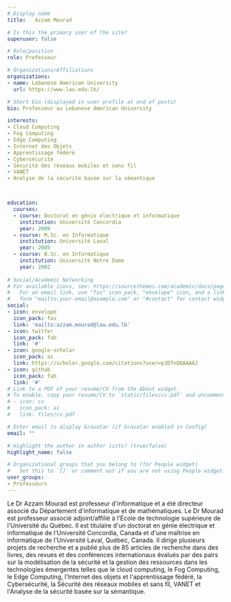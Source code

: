 ```yaml
---
# Display name
title:   Azzam Mourad

# Is this the primary user of the site?
superuser: false

# Role/position
role: Professeur

# Organizations/Affiliations
organizations:
- name: Lebanese American University
  url: https://www.lau.edu.lb/

# Short bio (displayed in user profile at end of posts)
bio: Professeur au Lebanese American University

interests:
- Cloud Computing
- Fog Computing
- Edge Computing
- Internet des Objets
- Apprentissage fédéré
- Cybersécurité
- Sécurité des réseaux mobiles et sans fil
- VANET
- Analyse de la sécurité basée sur la sémantique



education:
  courses:
  - course: Doctorat en génie électrique et informatique
    institution: Université Concordia
    year: 2009
  - course: M.Sc. en Informatique
    institution: Université Laval
    year: 2005
  - course: B.Sc. en Informatique
    institution: Université Notre Dame
    year: 2002
  
# Social/Academic Networking
# For available icons, see: https://sourcethemes.com/academic/docs/page-builder/#icons
#   For an email link, use "fas" icon pack, "envelope" icon, and a link in the
#   form "mailto:your-email@example.com" or "#contact" for contact widget.
social:
- icon: envelope
  icon_pack: fas
  link: 'mailto:azzam.mourad@lau.edu.lb'
- icon: twitter
  icon_pack: fab
  link: '#'
- icon: google-scholar
  icon_pack: ai
  link: https://scholar.google.com/citations?user=p3DTnQQAAAAJ
- icon: github
  icon_pack: fab
  link: '#'
# Link to a PDF of your resume/CV from the About widget.
# To enable, copy your resume/CV to `static/files/cv.pdf` and uncomment the lines below.
# - icon: cv
#   icon_pack: ai
#   link: files/cv.pdf

# Enter email to display Gravatar (if Gravatar enabled in Config)
email: ""

# Highlight the author in author lists? (true/false)
highlight_name: false

# Organizational groups that you belong to (for People widget)
#   Set this to `[]` or comment out if you are not using People widget.
user_groups:
- Professeurs
---
```


Le Dr Azzam Mourad est professeur d'informatique et a été directeur associé du Département d'informatique et de mathématiques. Le Dr Mourad est professeur associé adjoint/affilié à l'École de technologie supérieure de l'Université du Québec. Il est titulaire d'un doctorat en génie électrique et informatique de l'Université Concordia, Canada et d'une maîtrise en informatique de l'Université Laval, Québec, Canada. Il dirige plusieurs projets de recherche et a publié plus de 85 articles de recherche dans des livres, des revues et des conférences internationaux évalués par des pairs sur la modélisation de la sécurité et la gestion des ressources dans les technologies émergentes telles que le cloud computing, le Fog Computing, le Edge Computing, l'Internet des objets et l'apprentissage fédéré, la Cybersécurité, la Sécurité des réseaux mobiles et sans fil, VANET et l'Analyse de la sécurité basée sur la sémantique.